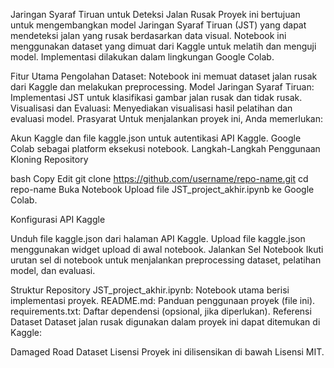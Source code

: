 Jaringan Syaraf Tiruan untuk Deteksi Jalan Rusak
Proyek ini bertujuan untuk mengembangkan model Jaringan Syaraf Tiruan (JST) yang dapat mendeteksi jalan yang rusak berdasarkan data visual. Notebook ini menggunakan dataset yang dimuat dari Kaggle untuk melatih dan menguji model. Implementasi dilakukan dalam lingkungan Google Colab.

Fitur Utama
Pengolahan Dataset: Notebook ini memuat dataset jalan rusak dari Kaggle dan melakukan preprocessing.
Model Jaringan Syaraf Tiruan: Implementasi JST untuk klasifikasi gambar jalan rusak dan tidak rusak.
Visualisasi dan Evaluasi: Menyediakan visualisasi hasil pelatihan dan evaluasi model.
Prasyarat
Untuk menjalankan proyek ini, Anda memerlukan:

Akun Kaggle dan file kaggle.json untuk autentikasi API Kaggle.
Google Colab sebagai platform eksekusi notebook.
Langkah-Langkah Penggunaan
Kloning Repository

bash
Copy
Edit
git clone https://github.com/username/repo-name.git
cd repo-name
Buka Notebook
Upload file JST_project_akhir.ipynb ke Google Colab.

Konfigurasi API Kaggle

Unduh file kaggle.json dari halaman API Kaggle.
Upload file kaggle.json menggunakan widget upload di awal notebook.
Jalankan Sel Notebook
Ikuti urutan sel di notebook untuk menjalankan preprocessing dataset, pelatihan model, dan evaluasi.

Struktur Repository
JST_project_akhir.ipynb: Notebook utama berisi implementasi proyek.
README.md: Panduan penggunaan proyek (file ini).
requirements.txt: Daftar dependensi (opsional, jika diperlukan).
Referensi Dataset
Dataset jalan rusak digunakan dalam proyek ini dapat ditemukan di Kaggle:

Damaged Road Dataset
Lisensi
Proyek ini dilisensikan di bawah Lisensi MIT.

